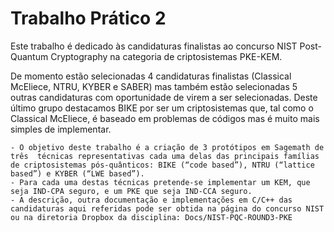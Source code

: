# Trabalho Prático 2

Este trabalho é dedicado às candidaturas finalistas ao concurso NIST Post-Quantum Cryptography na categoria de criptosistemas PKE-KEM. 

De momento estão selecionadas 4 candidaturas finalistas (Classical McEliece, NTRU, KYBER e SABER) mas também estão selecionadas 5 outras candidaturas com oportunidade de virem a ser selecionadas. Deste último grupo destacamos BIKE por ser um criptosistemas que, tal como o Classical McEliece, é baseado em problemas de códigos mas é muito mais simples de implementar.


    - O objetivo deste trabalho é a criação de 3 protótipos em Sagemath de três  técnicas representativas cada uma delas das principais famílias de criptosistemas pós-quânticos: BIKE (“code based”), NTRU (“lattice based”) e KYBER (“LWE based”). 
    - Para cada uma destas técnicas pretende-se implementar um KEM, que seja IND-CPA seguro, e um PKE que seja IND-CCA seguro.
    - A descrição, outra documentação e implementações em C/C++ das candidaturas aqui referidas pode ser obtida na página do concurso NIST  ou na diretoria Dropbox da disciplina: Docs/NIST-PQC-ROUND3-PKE 
